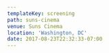 ```yaml
---
templateKey: screening
path: suns-cinema
venue: Suns Cinema
location: 'Washington, DC'
date: 2017-08-23T22:32:33-07:00
---
```


